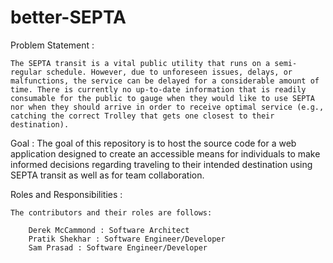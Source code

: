 # better-SEPTA
Problem Statement : 

    The SEPTA transit is a vital public utility that runs on a semi-regular schedule. However, due to unforeseen issues, delays, or malfunctions, the service can be delayed for a considerable amount of time. There is currently no up-to-date information that is readily consumable for the public to gauge when they would like to use SEPTA nor when they should arrive in order to receive optimal service (e.g., catching the correct Trolley that gets one closest to their destination).


Goal : 
    The goal of this repository is to host the source code for a web application designed to create an accessible means for individuals to make informed decisions regarding traveling to their intended destination using SEPTA transit as well as for team collaboration. 

Roles and Responsibilities :

    The contributors and their roles are follows: 

        Derek McCammond : Software Architect 
        Pratik Shekhar : Software Engineer/Developer
        Sam Prasad : Software Engineer/Developer

